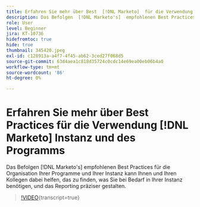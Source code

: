 ```yaml
---
title: Erfahren Sie mehr über Best  [!DNL Marketo]  für die Verwendung von Instanzen und Programmen
description: Das Befolgen  [!DNL Marketo's]  empfohlenen Best Practices für die Organisation Ihrer Programme und Ihrer Instanz kann Ihnen und Ihren Kollegen dabei helfen, das zu finden, was Sie bei Bedarf in Ihrer Instanz benötigen, und hilft Ihnen, das Reporting genauer zu gestalten.
role: User
level: Beginner
jira: KT-10736
hidefromtoc: true
hide: true
thumbnail: 345420.jpeg
exl-id: c128913a-a4f7-4f45-ab62-3ced27f068d5
source-git-commit: 63d4aea1c818d35724c0cdc14e69ea00eb06b4a0
workflow-type: tm+mt
source-wordcount: '86'
ht-degree: 0%

---
```


# Erfahren Sie mehr über Best Practices für die Verwendung [!DNL Marketo] Instanz und des Programms

Das Befolgen [!DNL Marketo's] empfohlenen Best Practices für die Organisation Ihrer Programme und Ihrer Instanz kann Ihnen und Ihren Kollegen dabei helfen, das zu finden, was Sie bei Bedarf in Ihrer Instanz benötigen, und das Reporting präziser gestalten.

>[!VIDEO](https://video.tv.adobe.com/v/3418971/?quality=12&learn=on&captions=ger){transcript=true}
